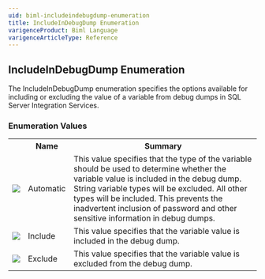 ```yaml
---
uid: biml-includeindebugdump-enumeration
title: IncludeInDebugDump Enumeration
varigenceProduct: Biml Language
varigenceArticleType: Reference
---
```


## IncludeInDebugDump Enumeration<div class="LanguageSummary"><div class ="SummaryItem">The IncludeInDebugDump enumeration specifies the options available for including or excluding the value of a variable from debug dumps in SQL Server Integration Services.</div></div><div class="EnumValueGroup">### Enumeration Values<table id="EnumValue" class="MemberList"><tbody><tr><th class="MemberTypeIconColumnHeader">&nbsp;</th><th class="MemberNameColumnHeader">Name</th><th class="MemberSummaryColumnHeader">Summary</th></tr><tr class="cd0"><td align="center" class="MemberTypeIcon"><img src="enumValue.png"></img></td><td class="MemberName">Automatic</td><td class="MemberSummary"><div class ="SummaryItem">This value specifies that the type of the variable should be used to determine whether the variable value is included in the debug dump.  String variable types will be excluded.  All other types will be included.  This prevents the inadvertent inclusion of password and other sensitive information in debug dumps.</div></td></tr><tr class="cd1"><td align="center" class="MemberTypeIcon"><img src="enumValue.png"></img></td><td class="MemberName">Include</td><td class="MemberSummary"><div class ="SummaryItem">This value specifies that the variable value is included in the debug dump.</div></td></tr><tr class="cd0"><td align="center" class="MemberTypeIcon"><img src="enumValue.png"></img></td><td class="MemberName">Exclude</td><td class="MemberSummary"><div class ="SummaryItem">This value specifies that the variable value is excluded from the debug dump.</div></td></tr></tbody></table></div>